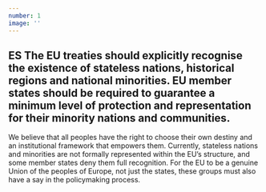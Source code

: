 ```yaml
---
number: 1
image: ''
---
```


## ES The EU treaties should explicitly recognise the __existence of stateless nations__, historical regions and national minorities. EU member states should be required to guarantee a minimum level of __protection and representation__ for their minority nations and communities.

We believe that all peoples have the right to choose their own destiny and an institutional framework that empowers them. Currently, stateless nations and minorities are not formally represented within the EU’s structure, and some member states deny them full recognition. For the EU to be a genuine Union of the peoples of Europe, not just the states, these groups must also have a say in the policymaking process.
